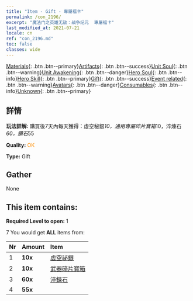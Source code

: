 ```yaml
---
title: "Item - Gift - 專屬福卡"
permalink: /con_2196/
excerpt: "魔法门之英雄无敌：战争纪元  專屬福卡"
last_modified_at: 2021-07-21
locale: cn
ref: "con_2196.md"
toc: false
classes: wide
---
```

 [Materials](/ItemsCN/){: .btn .btn--primary}[Artifacts](/ItemsCN/Artifacts/){: .btn .btn--success}[Unit Soul](/ItemsCN/UnitSoul/){: .btn .btn--warning}[Unit Awakening](/ItemsCN/UnitAwakening/){: .btn .btn--danger}[Hero Soul](/ItemsCN/HeroSoul/){: .btn .btn--info}[Hero Skill](/ItemsCN/HeroSkill/){: .btn .btn--primary}[Gift](/ItemsCN/Gift/){: .btn .btn--success}[Event related](/ItemsCN/Events/){: .btn .btn--warning}[Avatars](/ItemsCN/Avatars/){: .btn .btn--danger}[Consumables](/ItemsCN/Consumables/){: .btn .btn--info}[Unknown](/ItemsCN/Unknown/){: .btn .btn--primary}

## 詳情
 **玩法詳解:** 購買後7天內每天獲得：虛空秘銀*10，通用專屬碎片寶箱*10，淬煉石*60，鑽石*55

 **Quality:** <span style="color: #FF8C00">OK</span>

 **Type:** Gift

## Gather

  None

## This item contains:

 **Required Level to open:** 1

 7 You would get **ALL** items  from:

  | Nr | Amount |     Item    |
  |:---|:-------|:------------|
  | 1 |  **10x** | [虛空祕銀](/cn/Items/con_817/) |  | 
  | 2 |  **10x** | [武器碎片寶箱](/cn/Items/con_1367/) |  | 
  | 3 |  **60x** | [淬鍊石](/cn/Items/con_814/) |  | 
  | 4 |  **55x** | <i class="fas fa-gem"/> |  | 
